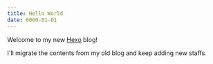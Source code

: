```yaml
---
title: Hello World
date: 0000-01-01
---
```

Welcome to my new [Hexo](https://hexo.io/) blog!

I'll migrate the contents from my old blog and keep adding new staffs.
